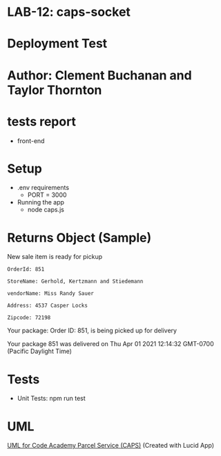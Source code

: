 
# LAB-12: caps-socket

# Deployment Test

# Author: Clement Buchanan and Taylor Thornton

# tests report
  - front-end

# Setup
  - .env requirements
    - PORT = 3000
  - Running the app
    - node caps.js

# Returns Object (Sample)
New sale item is ready for pickup

    OrderId: 851

    StoreName: Gerhold, Kertzmann and Stiedemann

    vendorName: Miss Randy Sauer

    Address: 4537 Casper Locks

    Zipcode: 72198

Your package: Order ID: 851, is being picked up for delivery

Your package 851 was delivered on Thu Apr 01 2021 12:14:32 GMT-0700 (Pacific Daylight Time)


# Tests
  - Unit Tests: npm run test

# UML

[UML for Code Academy Parcel Service (CAPS)](assets/caps.png)
(Created with Lucid App)
